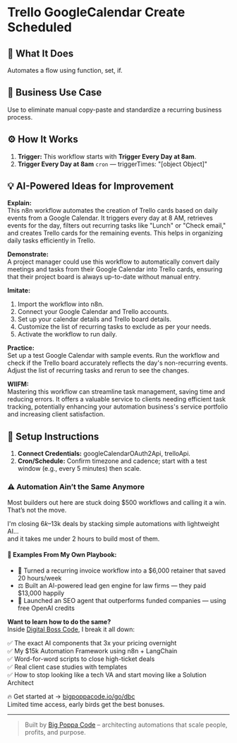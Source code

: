 # Trello GoogleCalendar Create Scheduled
## 🚀 What It Does
Automates a flow using function, set, if.

## 💼 Business Use Case
Use to eliminate manual copy-paste and standardize a recurring business process.

## ⚙️ How It Works
1. **Trigger:** This workflow starts with **Trigger Every Day at 8am**.
2. **Trigger Every Day at 8am** `cron` — triggerTimes: "[object Object]"

## 💡 AI-Powered Ideas for Improvement
**Explain:**  
This n8n workflow automates the creation of Trello cards based on daily events from a Google Calendar. It triggers every day at 8 AM, retrieves events for the day, filters out recurring tasks like "Lunch" or "Check email," and creates Trello cards for the remaining events. This helps in organizing daily tasks efficiently in Trello.

**Demonstrate:**  
A project manager could use this workflow to automatically convert daily meetings and tasks from their Google Calendar into Trello cards, ensuring that their project board is always up-to-date without manual entry.

**Imitate:**  
1. Import the workflow into n8n.
2. Connect your Google Calendar and Trello accounts.
3. Set up your calendar details and Trello board details.
4. Customize the list of recurring tasks to exclude as per your needs.
5. Activate the workflow to run daily.

**Practice:**  
Set up a test Google Calendar with sample events. Run the workflow and check if the Trello board accurately reflects the day's non-recurring events. Adjust the list of recurring tasks and rerun to see the changes.

**WIIFM:**  
Mastering this workflow can streamline task management, saving time and reducing errors. It offers a valuable service to clients needing efficient task tracking, potentially enhancing your automation business's service portfolio and increasing client satisfaction.

## 🔧 Setup Instructions
1. **Connect Credentials:** googleCalendarOAuth2Api, trelloApi.
2. **Cron/Schedule:** Confirm timezone and cadence; start with a test window (e.g., every 5 minutes) then scale.

### ⚠️ Automation Ain’t the Same Anymore

Most builders out here are stuck doing $500 workflows and calling it a win.  
That’s not the move.  

I'm closing $6k–$13k deals by stacking simple automations with lightweight AI...  
and it takes me under 2 hours to build most of them.

#### 🧠 Examples From My Own Playbook:
- 🔁 Turned a recurring invoice workflow into a $6,000 retainer that saved 20 hours/week  
- ⚖️ Built an AI-powered lead gen engine for law firms — they paid $13,000 happily  
- 🚀 Launched an SEO agent that outperforms funded companies — using free OpenAI credits  

**Want to learn how to do the same?**  
Inside [Digital Boss Code](https://bigpoppacode.io/go/dbc), I break it all down:

✅ The exact AI components that 3x your pricing overnight  
✅ My $15k Automation Framework using n8n + LangChain  
✅ Word-for-word scripts to close high-ticket deals  
✅ Real client case studies with templates  
✅ How to stop looking like a tech VA and start moving like a Solution Architect  

🔥 Get started at → [bigpoppacode.io/go/dbc](https://bigpoppacode.io/go/dbc)  
Limited time access, early birds get the best bonuses.

---
> Built by [Big Poppa Code](https://bigpoppacode.io) – architecting automations that scale people, profits, and purpose.
